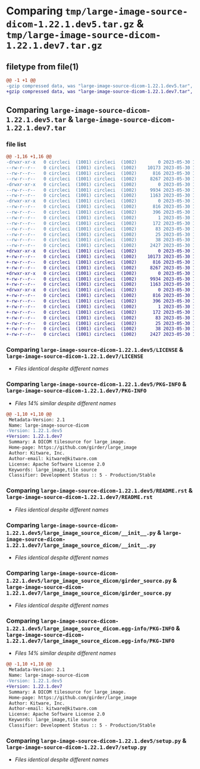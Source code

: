 # Comparing `tmp/large-image-source-dicom-1.22.1.dev5.tar.gz` & `tmp/large-image-source-dicom-1.22.1.dev7.tar.gz`

## filetype from file(1)

```diff
@@ -1 +1 @@
-gzip compressed data, was "large-image-source-dicom-1.22.1.dev5.tar", last modified: Tue May 30 16:12:40 2023, max compression
+gzip compressed data, was "large-image-source-dicom-1.22.1.dev7.tar", last modified: Tue May 30 16:54:49 2023, max compression
```

## Comparing `large-image-source-dicom-1.22.1.dev5.tar` & `large-image-source-dicom-1.22.1.dev7.tar`

### file list

```diff
@@ -1,16 +1,16 @@
-drwxr-xr-x   0 circleci  (1001) circleci  (1002)        0 2023-05-30 16:12:40.199034 large-image-source-dicom-1.22.1.dev5/
--rw-r--r--   0 circleci  (1001) circleci  (1002)    10173 2023-05-30 16:12:39.000000 large-image-source-dicom-1.22.1.dev5/LICENSE
--rw-r--r--   0 circleci  (1001) circleci  (1002)      816 2023-05-30 16:12:40.199034 large-image-source-dicom-1.22.1.dev5/PKG-INFO
--rw-r--r--   0 circleci  (1001) circleci  (1002)     8267 2023-05-30 16:12:39.000000 large-image-source-dicom-1.22.1.dev5/README.rst
-drwxr-xr-x   0 circleci  (1001) circleci  (1002)        0 2023-05-30 16:12:40.199034 large-image-source-dicom-1.22.1.dev5/large_image_source_dicom/
--rw-r--r--   0 circleci  (1001) circleci  (1002)     9934 2023-05-30 16:11:46.000000 large-image-source-dicom-1.22.1.dev5/large_image_source_dicom/__init__.py
--rw-r--r--   0 circleci  (1001) circleci  (1002)     1163 2023-05-30 16:11:46.000000 large-image-source-dicom-1.22.1.dev5/large_image_source_dicom/girder_source.py
-drwxr-xr-x   0 circleci  (1001) circleci  (1002)        0 2023-05-30 16:12:40.199034 large-image-source-dicom-1.22.1.dev5/large_image_source_dicom.egg-info/
--rw-r--r--   0 circleci  (1001) circleci  (1002)      816 2023-05-30 16:12:40.000000 large-image-source-dicom-1.22.1.dev5/large_image_source_dicom.egg-info/PKG-INFO
--rw-r--r--   0 circleci  (1001) circleci  (1002)      396 2023-05-30 16:12:40.000000 large-image-source-dicom-1.22.1.dev5/large_image_source_dicom.egg-info/SOURCES.txt
--rw-r--r--   0 circleci  (1001) circleci  (1002)        1 2023-05-30 16:12:40.000000 large-image-source-dicom-1.22.1.dev5/large_image_source_dicom.egg-info/dependency_links.txt
--rw-r--r--   0 circleci  (1001) circleci  (1002)      172 2023-05-30 16:12:40.000000 large-image-source-dicom-1.22.1.dev5/large_image_source_dicom.egg-info/entry_points.txt
--rw-r--r--   0 circleci  (1001) circleci  (1002)       83 2023-05-30 16:12:40.000000 large-image-source-dicom-1.22.1.dev5/large_image_source_dicom.egg-info/requires.txt
--rw-r--r--   0 circleci  (1001) circleci  (1002)       25 2023-05-30 16:12:40.000000 large-image-source-dicom-1.22.1.dev5/large_image_source_dicom.egg-info/top_level.txt
--rw-r--r--   0 circleci  (1001) circleci  (1002)       38 2023-05-30 16:12:40.199034 large-image-source-dicom-1.22.1.dev5/setup.cfg
--rw-r--r--   0 circleci  (1001) circleci  (1002)     2427 2023-05-30 16:11:46.000000 large-image-source-dicom-1.22.1.dev5/setup.py
+drwxr-xr-x   0 circleci  (1001) circleci  (1002)        0 2023-05-30 16:54:49.386915 large-image-source-dicom-1.22.1.dev7/
+-rw-r--r--   0 circleci  (1001) circleci  (1002)    10173 2023-05-30 16:54:49.000000 large-image-source-dicom-1.22.1.dev7/LICENSE
+-rw-r--r--   0 circleci  (1001) circleci  (1002)      816 2023-05-30 16:54:49.386915 large-image-source-dicom-1.22.1.dev7/PKG-INFO
+-rw-r--r--   0 circleci  (1001) circleci  (1002)     8267 2023-05-30 16:54:49.000000 large-image-source-dicom-1.22.1.dev7/README.rst
+drwxr-xr-x   0 circleci  (1001) circleci  (1002)        0 2023-05-30 16:54:49.386915 large-image-source-dicom-1.22.1.dev7/large_image_source_dicom/
+-rw-r--r--   0 circleci  (1001) circleci  (1002)     9934 2023-05-30 16:54:00.000000 large-image-source-dicom-1.22.1.dev7/large_image_source_dicom/__init__.py
+-rw-r--r--   0 circleci  (1001) circleci  (1002)     1163 2023-05-30 16:54:00.000000 large-image-source-dicom-1.22.1.dev7/large_image_source_dicom/girder_source.py
+drwxr-xr-x   0 circleci  (1001) circleci  (1002)        0 2023-05-30 16:54:49.386915 large-image-source-dicom-1.22.1.dev7/large_image_source_dicom.egg-info/
+-rw-r--r--   0 circleci  (1001) circleci  (1002)      816 2023-05-30 16:54:49.000000 large-image-source-dicom-1.22.1.dev7/large_image_source_dicom.egg-info/PKG-INFO
+-rw-r--r--   0 circleci  (1001) circleci  (1002)      396 2023-05-30 16:54:49.000000 large-image-source-dicom-1.22.1.dev7/large_image_source_dicom.egg-info/SOURCES.txt
+-rw-r--r--   0 circleci  (1001) circleci  (1002)        1 2023-05-30 16:54:49.000000 large-image-source-dicom-1.22.1.dev7/large_image_source_dicom.egg-info/dependency_links.txt
+-rw-r--r--   0 circleci  (1001) circleci  (1002)      172 2023-05-30 16:54:49.000000 large-image-source-dicom-1.22.1.dev7/large_image_source_dicom.egg-info/entry_points.txt
+-rw-r--r--   0 circleci  (1001) circleci  (1002)       83 2023-05-30 16:54:49.000000 large-image-source-dicom-1.22.1.dev7/large_image_source_dicom.egg-info/requires.txt
+-rw-r--r--   0 circleci  (1001) circleci  (1002)       25 2023-05-30 16:54:49.000000 large-image-source-dicom-1.22.1.dev7/large_image_source_dicom.egg-info/top_level.txt
+-rw-r--r--   0 circleci  (1001) circleci  (1002)       38 2023-05-30 16:54:49.386915 large-image-source-dicom-1.22.1.dev7/setup.cfg
+-rw-r--r--   0 circleci  (1001) circleci  (1002)     2427 2023-05-30 16:54:00.000000 large-image-source-dicom-1.22.1.dev7/setup.py
```

### Comparing `large-image-source-dicom-1.22.1.dev5/LICENSE` & `large-image-source-dicom-1.22.1.dev7/LICENSE`

 * *Files identical despite different names*

### Comparing `large-image-source-dicom-1.22.1.dev5/PKG-INFO` & `large-image-source-dicom-1.22.1.dev7/PKG-INFO`

 * *Files 14% similar despite different names*

```diff
@@ -1,10 +1,10 @@
 Metadata-Version: 2.1
 Name: large-image-source-dicom
-Version: 1.22.1.dev5
+Version: 1.22.1.dev7
 Summary: A DICOM tilesource for large_image.
 Home-page: https://github.com/girder/large_image
 Author: Kitware, Inc.
 Author-email: kitware@kitware.com
 License: Apache Software License 2.0
 Keywords: large_image,tile source
 Classifier: Development Status :: 5 - Production/Stable
```

### Comparing `large-image-source-dicom-1.22.1.dev5/README.rst` & `large-image-source-dicom-1.22.1.dev7/README.rst`

 * *Files identical despite different names*

### Comparing `large-image-source-dicom-1.22.1.dev5/large_image_source_dicom/__init__.py` & `large-image-source-dicom-1.22.1.dev7/large_image_source_dicom/__init__.py`

 * *Files identical despite different names*

### Comparing `large-image-source-dicom-1.22.1.dev5/large_image_source_dicom/girder_source.py` & `large-image-source-dicom-1.22.1.dev7/large_image_source_dicom/girder_source.py`

 * *Files identical despite different names*

### Comparing `large-image-source-dicom-1.22.1.dev5/large_image_source_dicom.egg-info/PKG-INFO` & `large-image-source-dicom-1.22.1.dev7/large_image_source_dicom.egg-info/PKG-INFO`

 * *Files 14% similar despite different names*

```diff
@@ -1,10 +1,10 @@
 Metadata-Version: 2.1
 Name: large-image-source-dicom
-Version: 1.22.1.dev5
+Version: 1.22.1.dev7
 Summary: A DICOM tilesource for large_image.
 Home-page: https://github.com/girder/large_image
 Author: Kitware, Inc.
 Author-email: kitware@kitware.com
 License: Apache Software License 2.0
 Keywords: large_image,tile source
 Classifier: Development Status :: 5 - Production/Stable
```

### Comparing `large-image-source-dicom-1.22.1.dev5/setup.py` & `large-image-source-dicom-1.22.1.dev7/setup.py`

 * *Files identical despite different names*

